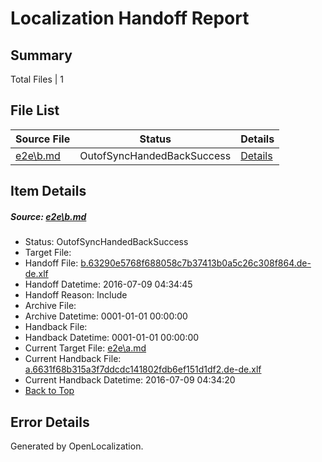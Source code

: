 # <a name='report-top'></a> Localization Handoff Report

## Summary
 Total Files | 1

## File List
 Source File | Status | Details 
 ----------- | ------ | ------- 
 [e2e\b.md](https://github.com/OpenLocalizationTestOrg/oltest/blob/aed95fe63b62a9a515ba8e16ee0f6ef24390b0e7/e2e/b.md) | OutofSyncHandedBackSuccess | [Details](#e927e74838d00b1072e2bc929da84d0553a1bdd52)

## Item Details
##### <a name='e927e74838d00b1072e2bc929da84d0553a1bdd52'></a> Source: [e2e\b.md](https://github.com/OpenLocalizationTestOrg/oltest/blob/aed95fe63b62a9a515ba8e16ee0f6ef24390b0e7/e2e/b.md)
* Status: OutofSyncHandedBackSuccess
* Target File: 
* Handoff File: [b.63290e5768f688058c7b37413b0a5c26c308f864.de-de.xlf](https://github.com/OpenLocalizationTestOrg/olhandoff-e2e/blob/ad5e0a9362a708f82d1119f3a5efb958ad5f3ffc/ol-handoff/OpenLocalizationTestOrg/oltest-dede-fly/ci/ht/b.63290e5768f688058c7b37413b0a5c26c308f864.de-de.xlf)
* Handoff Datetime: 2016-07-09 04:34:45
* Handoff Reason: Include
* Archive File: 
* Archive Datetime: 0001-01-01 00:00:00
* Handback File: 
* Handback Datetime: 0001-01-01 00:00:00
* Current Target File: [e2e\a.md](https://github.com/OpenLocalizationTestOrg/oltest-dede-fly/blob/e1e103f0d9291090556c7c1201f6d10483818c07/e2e/a.md)
* Current Handback File: [a.6631f68b315a3f7ddcdc141802fdb6ef151d1df2.de-de.xlf](https://github.com/OpenLocalizationTestOrg/olhandback-e2e/blob/86de7c841b61ea76ef2ab60daa6d9cbb4a761975/ol-handback/OpenLocalizationTestOrg/oltest-dede-fly/ci/ht/a.6631f68b315a3f7ddcdc141802fdb6ef151d1df2.de-de.xlf)
* Current Handback Datetime: 2016-07-09 04:34:20
* [Back to Top](#report-top)


## Error Details

Generated by OpenLocalization.
